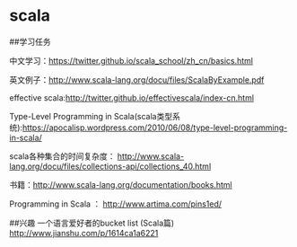 # scala
##学习任务

中文学习：https://twitter.github.io/scala_school/zh_cn/basics.html

英文例子：http://www.scala-lang.org/docu/files/ScalaByExample.pdf

effective scala:http://twitter.github.io/effectivescala/index-cn.html

Type-Level Programming in Scala(scala类型系统):https://apocalisp.wordpress.com/2010/06/08/type-level-programming-in-scala/

scala各种集合的时间复杂度： http://www.scala-lang.org/docu/files/collections-api/collections_40.html

书籍：http://www.scala-lang.org/documentation/books.html

Programming in Scala ： http://www.artima.com/pins1ed/

##兴趣
一个语言爱好者的bucket list (Scala篇) http://www.jianshu.com/p/1614ca1a6221
